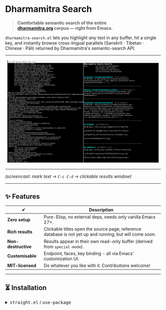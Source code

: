 # Dharmamitra Search  

> **Comfortable semantic search of the entire  
> [dharmamitra.org](https://dharmamitra.org) corpus — right from Emacs.**

`dharmamitra-search.el` lets you highlight _any_ text in any buffer, hit a
single key, and instantly browse cross-lingual parallels (Sanskrit · Tibetan · 
Chinese · Pāli) returned by Dharmamitra's semantic-search API.

<table><tr><td>

![Dharmamitra Search Demo](screenshot.png)

</td></tr></table>

*(screencast: mark text → `C-c C-d` → clickable results window)*

---

## ✨ Features

| ✔ | Description |
|----|-------------|
| **Zero setup** | Pure-Elisp, no external deps, needs only vanilla Emacs 27+. |
| **Rich results** | Clickable titles open the source page; reference database is not yet up and running, but will come soon. |
| **Non-destructive** | Results appear in their own read-only buffer (derived from `special-mode`). |
| **Customisable** | Endpoint, faces, key binding - all via Emacs' customization UI. |
| **MIT-licensed** | Do whatever you like with it. Contributions welcome! |

---

## ⏳ Installation

<details>
<summary><tt>straight.el</tt> / <tt>use-package</tt></summary>

```elisp
(use-package dharmamitra-search
  :straight (dharmamitra-search
             :type git
             :host github
             :repo "your-github-name/dharmamitra-search")
  :bind ("C-c C-d" . dharmamitra-search-region))

```
</details>
